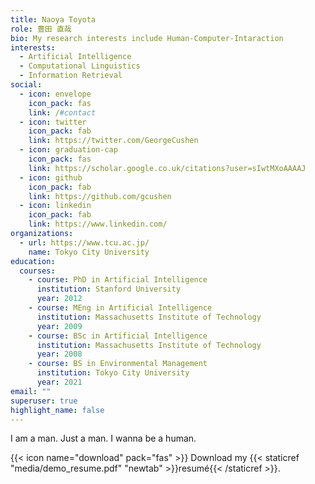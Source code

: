 ```yaml
---
title: Naoya Toyota
role: 豊田 直哉
bio: My research interests include Human-Computer-Intaraction
interests:
  - Artificial Intelligence
  - Computational Linguistics
  - Information Retrieval
social:
  - icon: envelope
    icon_pack: fas
    link: /#contact
  - icon: twitter
    icon_pack: fab
    link: https://twitter.com/GeorgeCushen
  - icon: graduation-cap
    icon_pack: fas
    link: https://scholar.google.co.uk/citations?user=sIwtMXoAAAAJ
  - icon: github
    icon_pack: fab
    link: https://github.com/gcushen
  - icon: linkedin
    icon_pack: fab
    link: https://www.linkedin.com/
organizations:
  - url: https://www.tcu.ac.jp/
    name: Tokyo City University
education:
  courses:
    - course: PhD in Artificial Intelligence
      institution: Stanford University
      year: 2012
    - course: MEng in Artificial Intelligence
      institution: Massachusetts Institute of Technology
      year: 2009
    - course: BSc in Artificial Intelligence
      institution: Massachusetts Institute of Technology
      year: 2008
    - course: BS in Environmental Management
      institution: Tokyo City University
      year: 2021
email: ""
superuser: true
highlight_name: false
---
```

I am a man. Just a man. I wanna be a human.

{{< icon name="download" pack="fas" >}} Download my {{< staticref "media/demo_resume.pdf" "newtab" >}}resumé{{< /staticref >}}.
